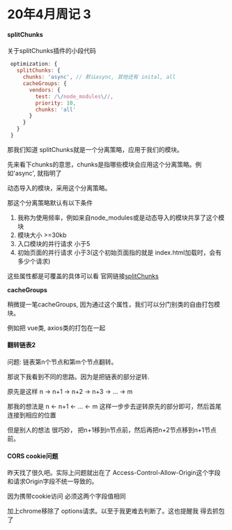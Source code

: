 # 20年4月周记 3

#### splitChunks

关于splitChunks插件的小段代码
```js
 optimization: {
   splitChunks: {
     chunks: 'async', // 默认async, 其他还有 inital, all
     cacheGroups: {
       vendors: {
         test: /\/node_modules\//,
         priority: 10,
         chunks: 'all'
       }
     }
   }
 }
```

那我们知道 splitChunks就是一个分离策略，应用于我们的模块。

先来看下chunks的意思，chunks是指哪些模块会应用这个分离策略。例如'async', 就指明了

动态导入的模块，采用这个分离策略。

那这个分离策略默认有以下条件
1. 我称为使用频率，例如来自node_modules或是动态导入的模块共享了这个模块
2. 模块大小 >=30kb
3. 入口模块的并行请求 小于5
4. 初始页面的并行请求 小于3(这个初始页面指的就是 index.html加载时，会有多少个请求)

这些属性都是可覆盖的具体可以看 官网链接[splitChunks](https://webpack.js.org/plugins/split-chunks-plugin/#splitchunkscachegroups)

**cacheGroups**

稍微提一笔cacheGroups, 因为通过这个属性，我们可以分门别类的自由打包模块。

例如把 vue类, axios类的打包在一起

#### 翻转链表2

问题: 链表第n个节点和第m个节点翻转。

那说下我看到不同的思路。因为是把链表的部分逆转.

原先是这样 n -> n+1 -> n+2 -> n+3 -> ... -> m

那我的想法是 n <- n+1 <- ... <- m 这样一步步去逆转原先的部分即可，然后首尾连接到相应的位置

但是别人的想法 很巧妙， 把n+1移到n节点前，然后再把n+2节点移到n+1节点前。

#### CORS cookie问题

昨天找了很久吧。实际上问题就出在了 Access-Control-Allow-Origin这个字段 和请求Origin字段不统一导致的。

因为携带cookie访问 必须这两个字段值相同

加上chrome移除了 options请求。以至于我更难去判断了。这也提醒我 得去抓包了